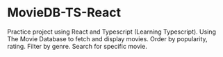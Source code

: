 # MovieDB-TS-React
Practice project using React and Typescript (Learning Typescript). Using The Movie Database to fetch and display movies. Order by popularity, rating. Filter by genre. Search for specific movie.
